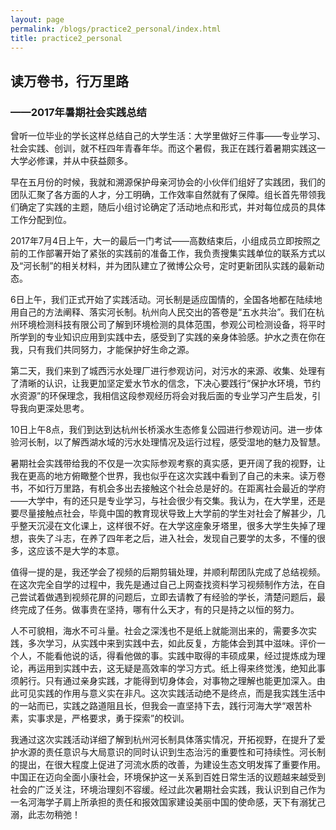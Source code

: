 ```yaml
---
layout: page
permalink: /blogs/practice2_personal/index.html
title: practice2_personal
---
```


## 读万卷书，行万里路

### ——2017年暑期社会实践总结

曾听一位毕业的学长这样总结自己的大学生活：大学里做好三件事——专业学习、社会实践、创训，就不枉四年青春年华。而这个暑假，我正在践行着暑期实践这一大学必修课，并从中获益颇多。

早在五月份的时候，我就和溯源保护母亲河协会的小伙伴们组好了实践团，我们的团队汇聚了各方面的人才，分工明确，工作效率自然就有了保障。组长首先带领我们确定了实践的主题，随后小组讨论确定了活动地点和形式，并对每位成员的具体工作分配到位。

2017年7月4日上午，大一的最后一门考试——高数结束后，小组成员立即按照之前的工作部署开始了紧张的实践前的准备工作，我负责搜集实践单位的联系方式以及“河长制”的相关材料，并为团队建立了微博公众号，定时更新团队实践的最新动态。

6日上午，我们正式开始了实践活动。河长制是适应国情的，全国各地都在陆续地用自己的方法阐释、落实河长制。杭州向人民交出的答卷是“五水共治”。我们在杭州环境检测科技有限公司了解到环境检测的具体范围，参观公司检测设备，将平时所学到的专业知识应用到实践中去，感受到了实践的亲身体验感。护水之责在你在我，只有我们共同努力，才能保护好生命之源。

第二天，我们来到了城西污水处理厂进行参观访问，对污水的来源、收集、处理有了清晰的认识，让我更加坚定爱水节水的信念，下决心要践行“保护水环境，节约水资源”的环保理念，我相信这段参观经历将会对我后面的专业学习产生启发，引导我向更深处思考。

10日上午8点，我们到达到达杭州长桥溪水生态修复公园进行参观访问。进一步体验河长制，以了解西湖水域的污水处理情况及运行过程，感受湿地的魅力及智慧。

暑期社会实践带给我的不仅是一次实际参观考察的真实感，更开阔了我的视野，让我在更高的地方俯瞰整个世界，我也似乎在这次实践中看到了自己的未来。读万卷书，不如行万里路，有机会多出去接触这个社会总是好的。在距离社会最近的学府——大学中，有的还只是专业学习，与社会很少有交集。我认为，在大学里，还是要尽量接触点社会，毕竟中国的教育现状导致上大学前的学生对社会了解甚少，几乎整天沉浸在文化课上，这样很不好。在大学这座象牙塔里，很多大学生失掉了理想，丧失了斗志，在养了四年老之后，进入社会，发现自己要学的太多，不懂的很多，这应该不是大学的本意。

值得一提的是，我还学会了视频的后期剪辑处理，并顺利帮团队完成了总结视频。在这次完全自学的过程中，我先是通过自己上网查找资料学习视频制作方法，在自己尝试着做遇到视频花屏的问题后，立即去请教了有经验的学长，清楚问题后，最终完成了任务。做事贵在坚持，哪有什么天才，有的只是持之以恒的努力。

人不可貌相，海水不可斗量。社会之深浅也不是纸上就能测出来的，需要多次实践，多次学习，从实践中来到实践中去，如此反复，方能体会到其中滋味。评价一个人，不能看他说的话，得看他做的事。实践中取得的丰硕成果，经过提炼成为理论，再运用到实践中去，这无疑是高效率的学习方式。纸上得来终觉浅，绝知此事须躬行。只有通过亲身实践，才能得到切身体会，对事物之理解也能更加深入。由此可见实践的作用与意义实在非凡。这次实践活动绝不是终点，而是我实践生活中的一站而已，实践之路道阻且长，但我会一直坚持下去，践行河海大学“艰苦朴素，实事求是，严格要求，勇于探索”的校训。

我通过这次实践活动详细了解到杭州河长制具体落实情况，开拓视野，在提升了爱护水源的责任意识与大局意识的同时认识到生态治污的重要性和可持续性。河长制的提出，在很大程度上促进了河流水质的改善，为建设生态文明发挥了重要作用。中国正在迈向全面小康社会，环境保护这一关系到百姓日常生活的议题越来越受到社会的广泛关注，环境治理刻不容缓。经过此次暑期社会实践，我认识到自己作为一名河海学子肩上所承担的责任和报效国家建设美丽中国的使命感，天下有溺犹己溺，此志勿稍弛！